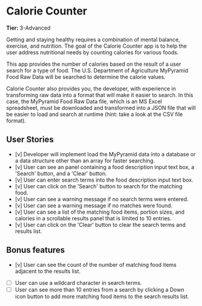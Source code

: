 # Calorie Counter

**Tier:** 3-Advanced

Getting and staying healthy requires a combination of mental balance, 
exercise, and nutrition. The goal of the Calorie Counter app is to help the
user address nutritional needs by counting calories for various foods.

This app provides the number of calories based on the result of a user search
for a type of food. The U.S. Department of Agriculture MyPyramid Food Raw Data
will be searched to determine the calorie values.

Calorie Counter also provides you, the developer, with experience in transforming
raw data into a format that will make it easier to search. In this case, the
MyPyramid Food Raw Data file, which is an MS Excel spreadsheet, must be 
downloaded and transformed into a JSON file that will be easier to load and
search at runtime (hint: take a look at the CSV file format).

## User Stories

-   [v] Developer will implement load the MyPyramid data into a database or a
data structure other than an array for faster searching. 
-   [v] User can see an panel containing a food description input text box, 
a 'Search' button, and a 'Clear' button.
-   [v] User can enter search terms into the food description input text box.
-   [v] User can click on the 'Search' button to search for the matching food.
-   [v] User can see a warning message if no search terms were entered.
-   [v] User can see a warning message if no matches were found.
-   [v] User can see a list of the matching food items, portion sizes, and
calories in a scrollable results panel that is limited to 10 entries.
-   [v] User can click on the 'Clear' button to clear the search terms and 
results list. 

## Bonus features

-   [v] User can see the count of the number of matching food items adjacent to
the results list.
-   [ ] User can use a wildcard character in search terms.
-   [ ] User can see more than 10 entries from a search by clicking a Down
icon button to add more matching food items to the search results list.
